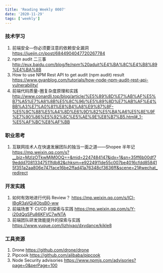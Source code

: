 ```yaml
---
title: 'Reading Weekly 0007'
date: '2020-11-29'
tags: ['weekly']
---
```


### 技术学习

1. 前端安全—你必须要注意的依赖安全漏洞 https://juejin.cn/post/6844904047720267784
2. npm audit 二三事 http://eux.baidu.com/blog/fe/npm%20aduit%E4%BA%8C%E4%B8%89%E4%BA%8B
3. How to use NPM Rest API to get audit (npm audit) result https://www.gyanblog.com/tutorials/how-node-npm-audit-rest-api-vulnerability/
4. 前端代码质量-圈复杂度原理和实践 http://www.conardli.top/blog/article/%E5%89%8D%E7%AB%AF%E5%B7%A5%E7%A8%8B%E5%8C%96/%E5%89%8D%E7%AB%AF%E4%BB%A3%E7%A0%81%E8%B4%A8%E9%87%8F-%E5%9C%88%E5%A4%8D%E6%9D%82%E5%BA%A6%E5%8E%9F%E7%90%86%E5%92%8C%E5%AE%9E%E8%B7%B5.html#_1-%E5%AF%BC%E8%AF%BB

### 职业思考

1. 互联网技术人在快速发展团队的独当一面之道——Shopee 半年记 https://mp.weixin.qq.com/s?__biz=MzIzOTkwMjM0OQ==&mid=2247484147&idx=1&sn=35ff6b00df79eddd70813347511fdb82&chksm=e9224911de55c007be4016cfdd858415f351a2aa806e747face16be2ffad41a76348cf3636ff&scene=21#wechat_redirect

### 开发实践

1. 如何有效地进行代码 Review？ https://mp.weixin.qq.com/s/ICl-IBgR3aVQi4ObsB0-ww
2. 前端场景下 CI/CD 的探索与实践 https://mp.weixin.qq.com/s/Y-i20dQgSPu86KFVC7wNTA
3. 前端团队研发效能提升的探索与实践 https://www.yuque.com/lizhiyao/dxydance/kikle8

### 工具资源

1. Drone https://github.com/drone/drone
2. Pipcook https://github.com/alibaba/pipcook
3. Node Security advisories https://www.npmjs.com/advisories?page=0&perPage=100
